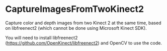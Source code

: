 # CaptureImagesFromTwoKinect2
Capture color and depth images from two Kinect 2 at the same time, based on libfreenect2 (which cannot be done using Microsoft Kinect SDK).

You will need to install libfreenect2 (https://github.com/OpenKinect/libfreenect2) and OpenCV to use the code.
